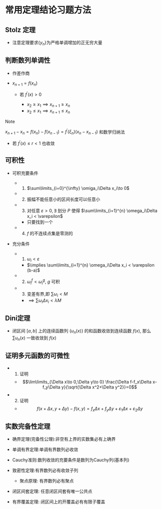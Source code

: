 # 常用定理结论习题方法

## Stolz 定理

- 注意定理要求$\{y_n\}$为严格单调增加的正无穷大量

## 判断数列单调性

- 作差作商

- $x_{n+1}=f(x_n)$ 

    - 若 $f^\prime(x)>0$ 

        - $x_2\geq x_1 \implies x_{n+1}\geq x_n$
        - $x_2\leq x_1 \implies x_{n+1}\leq x_n$

> [!NOTE]
> $x_{n+1}-x_n = f(x_n)-f(x_{n-1})=f^\prime(\xi_n)(x_n-x_{n-1})$ 和数学归纳法

- 若 $f^\prime(x) \leq r<1$ 也收敛



## 可积性

- 可积充要条件

    - 1. $\sum\limits_{i=0}^{\infty} \omiga_i\Delta x_i\to 0$
    - 2. 振幅不能任意小的区间长度可以任意小
    - 3. 对任意 $\varepsilon>0,\exists$ 划分 $P$ 使得 $\sum\limits_{i=1}^{n} \omega_i\Delta x_i < \varepsilon$
        - 只要找到一个
    - 4. $f$ 的不连续点集是零测的

- 充分条件

    - 1. $\omega_i < \varepsilon$
        - $\implies \sum\limits_{i=1}^{n} \omega_i\Delta x_i < \varepsilon (b-a)$
    - 2. $\omega_i^f < \omega_i^g$, $g$ 可积
    - 3. 变差有界,即 $\sum \omega_i < M$
        - $\implies \sum \omega_i\Delta x_i < \lambda M$





## Dini定理 

- 闭区间 $[a,b]$ 上的连续函数列 $\{u_n(x)\}$ 的和函数收敛到连续函数 $f(x)$, 那么 $\sum u_n(x)$ 一致收敛到 $f(x)$



## 证明多元函数的可微性
- 1. 证明

    - $$\lim\limits_{\Delta x\to 0,\Delta y\to 0} \frac{\Delta f-f_x\Delta x-f_y\Delta y}{\sqrt{\Delta x^2+\Delta y^2}}=0$$

- 2. 证明

    - $$f(x+\Delta x,y+\Delta y)-f(x,y) = f_x\Delta x+f_y\Delta y+\varepsilon_1\Delta x+\varepsilon_2\Delta y$$

    





























## 实数完备性定理

- 确界定理(完备性公理):非空有上界的实数集必有上确界

- 单调有界定理:单调有界数列必收敛

- $\text{Cauchy}$准则:数列收敛的充要条件是数列为$\text{Cauchy}$列(基本列)

- 致密性定理:有界数列必有收敛子列

    - 聚点原理: 有界数列必有聚点

- 闭区间套定理: 任意闭区间套有唯一公共点

- 有界覆盖定理: 闭区间上的开覆盖必有有限子覆盖




